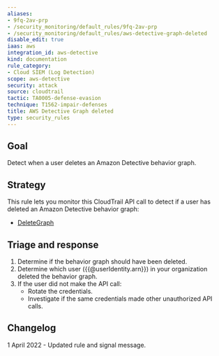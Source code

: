 ```yaml
---
aliases:
- 9fq-2av-prp
- /security_monitoring/default_rules/9fq-2av-prp
- /security_monitoring/default_rules/aws-detective-graph-deleted
disable_edit: true
iaas: aws
integration_id: aws-detective
kind: documentation
rule_category:
- Cloud SIEM (Log Detection)
scope: aws-detective
security: attack
source: cloudtrail
tactic: TA0005-defense-evasion
technique: T1562-impair-defenses
title: AWS Detective Graph deleted
type: security_rules
---
```


## Goal
Detect when a user deletes an Amazon Detective behavior graph.

## Strategy
This rule lets you monitor this CloudTrail API call to detect if a user has deleted an Amazon Detective behavior graph:

* [DeleteGraph][1]

## Triage and response
1. Determine if the behavior graph should have been deleted.
2. Determine which user ({{@userIdentity.arn}}) in your organization deleted the behavior graph.
3. If the user did not make the API call:
   * Rotate the credentials.
   * Investigate if the same credentials made other unauthorized API calls.

## Changelog
1 April 2022 - Updated rule and signal message.

[1]: https://docs.aws.amazon.com/detective/latest/APIReference/API_DeleteGraph.html

